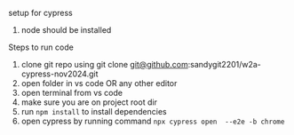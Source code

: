 
setup for cypress
1. node should be installed 

Steps to run code 
1. clone git repo using git clone git@github.com:sandygit2201/w2a-cypress-nov2024.git
2. open folder in vs code OR any other editor 
3. open terminal from vs code 
4. make sure you are on project root dir
5. run `npm install` to install dependencies 
6. open cypress by running command `npx cypress open  --e2e -b chrome`
